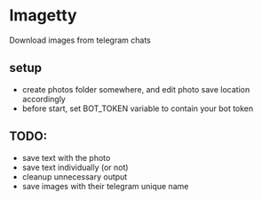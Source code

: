 # Imagetty

Download images from telegram chats

## setup

 - create photos folder somewhere, and edit photo save location accordingly
 - before start, set BOT_TOKEN variable to contain your bot token

## TODO:

 - save text with the photo
 - save text individually (or not)
 - cleanup unnecessary output
 - save images with their telegram unique name
